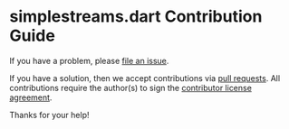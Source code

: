 # simplestreams.dart Contribution Guide

If you have a problem, please [file an issue](https://github.com/canonical/simplestreams.dart/issues/new).

If you have a solution, then we accept contributions via [pull requests](https://github.com/canonical/simplestreams.dart/pulls).
All contributions require the author(s) to sign the [contributor license agreement](http://www.ubuntu.com/legal/contributors/).

Thanks for your help!
